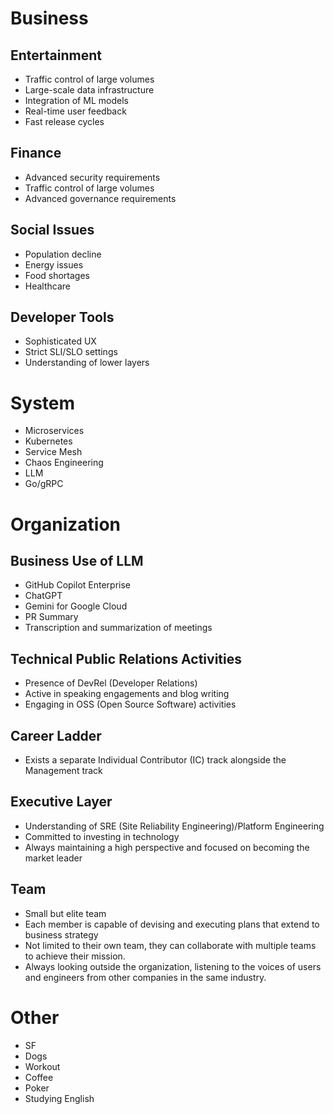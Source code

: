 # Business

## Entertainment

- Traffic control of large volumes
- Large-scale data infrastructure
- Integration of ML models
- Real-time user feedback
- Fast release cycles

## Finance

- Advanced security requirements
- Traffic control of large volumes
- Advanced governance requirements

## Social Issues

- Population decline
- Energy issues
- Food shortages
- Healthcare

## Developer Tools

- Sophisticated UX
- Strict SLI/SLO settings
- Understanding of lower layers

# System

- Microservices
- Kubernetes
- Service Mesh
- Chaos Engineering
- LLM
- Go/gRPC

# Organization

## Business Use of LLM

- GitHub Copilot Enterprise
- ChatGPT
- Gemini for Google Cloud
- PR Summary
- Transcription and summarization of meetings

## Technical Public Relations Activities

- Presence of DevRel (Developer Relations)
- Active in speaking engagements and blog writing
- Engaging in OSS (Open Source Software) activities

## Career Ladder

- Exists a separate Individual Contributor (IC) track alongside the Management track

## Executive Layer

- Understanding of SRE (Site Reliability Engineering)/Platform Engineering
- Committed to investing in technology
- Always maintaining a high perspective and focused on becoming the market leader

## Team

- Small but elite team
- Each member is capable of devising and executing plans that extend to business strategy
- Not limited to their own team, they can collaborate with multiple teams to achieve their mission.
- Always looking outside the organization, listening to the voices of users and engineers from other companies in the same industry.

# Other

- SF
- Dogs
- Workout
- Coffee
- Poker
- Studying English
